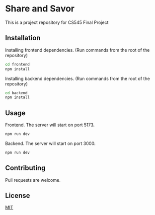 # Share and Savor

This is a project repository for CS545 Final Project

## Installation

Installing frontend dependencies. (Run commands from the root of the repository)

```bash
cd frontend
npm install
```

Installing backend dependencies. (Run commands from the root of the repository)

```bash
cd backend
npm install
```

## Usage

Frontend.
The server will start on port 5173.

```bash
npm run dev
```
Backend.
The server will start on port 3000.
```bash
npm run dev
```

## Contributing

Pull requests are welcome. 

## License

[MIT](https://choosealicense.com/licenses/mit/)
